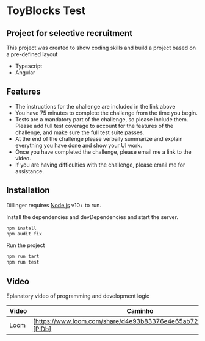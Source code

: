 # ToyBlocks Test
## Project for selective recruitment



This project was created to show coding skills and build a project based on a pre-defined layout

- Typescript
- Angular

## Features

- The instructions for the challenge are included in the link above
- You have 75 minutes to complete the challenge from the time you begin.
- Tests are a mandatory part of the challenge, so please include them. Please add full test coverage to account for the features of the challenge, and make sure the full test suite passes.
- At the end of the challenge please verbally summarize and explain everything you have done and show your UI work.
- Once you have completed the challenge, please email me a link to the video.
- If you are having difficulties with the challenge, please email me for assistance.

## Installation

Dillinger requires [Node.js](https://nodejs.org/) v10+ to run.

Install the dependencies and devDependencies and start the server.

```sh
npm install
npm audit fix
```

Run the project

```sh
npm run tart
npm run test
```

## Video

Eplanatory video of programming and development logic

| Video | Caminho |
| ------ | ------ |
| Loom | [https://www.loom.com/share/d4e93b83376e4e65ab727ce438302963][PlDb] |




